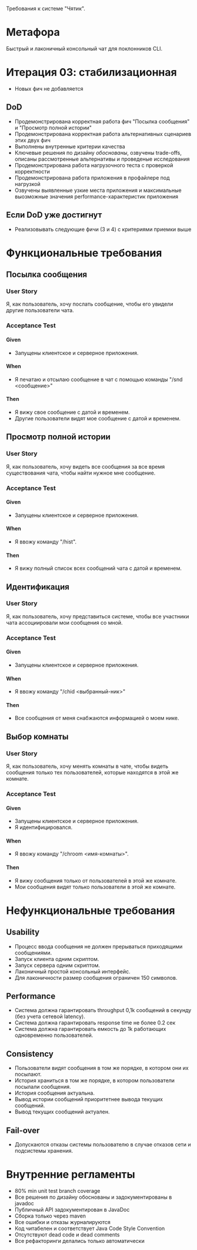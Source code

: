 Требования к системе "Чятик".

# Метафора
Быстрый и лаконичный консольный чат для поклонников CLI.

# Итерация 03: стабилизационная
- Новых фич не добавляется
## DoD
- Продемонстрирована корректная работа фич "Посылка сообщения" и "Просмотр полной истории"
- Продемонстрирована корректная работа альтернативных сценариев этих двух фич
- Выполнены внутренные критерии качества
- Ключевые решения по дизайну _обоснованы_, озвучены trade-offs, описаны рассмотренные альтернативы и проведеные исследования
- Продемонстрирована работа нагрузочного теста с проверкой корректности
- Продемонстрирована работа приложения в профайлере под нагрузкой
- Озвучены выявленные узкие места приложения и максимальные выозможные значения performance-характеристик приложения
## Если DoD уже достигнут
- Реализовывать следующие фичи (3 и 4) с критериями приемки выше

# Функциональные требования

## Посылка сообщения
### User Story
Я, как пользователь, хочу послать сообщение, чтобы его увидели другие пользователи чата.
### Acceptance Test
#### Given
- Запущены клиентское и серверное приложения.
#### When
- Я печатаю и отсылаю сообщение в чат с помощью команды "/snd <сообщение>"
#### Then
- Я вижу свое сообщение с датой и временем.
- Другие пользователи видят мое сообщение с датой и временем.

## Просмотр полной истории
### User Story
Я, как пользователь, хочу видеть все сообщения за все время существования чата, чтобы найти нужное мне сообщение.
### Acceptance Test
#### Given
- Запущены клиентское и серверное приложения.
#### When
- Я ввожу команду "/hist".
#### Then
- Я вижу полный список всех сообщений чата с датой и временем.

## Идентификация
### User Story
Я, как пользователь, хочу представиться системе, чтобы все участники чата ассоциировали мои сообщения со мной.
### Acceptance Test
#### Given
- Запущены клиентское и серверное приложения.
#### When
- Я ввожу команду "/chid <выбранный-ник>"
#### Then
- Все сообщения от меня снабжаются информацией о моем нике.

## Выбор комнаты
### User Story
Я, как пользователь, хочу менять комнаты в чате, чтобы видеть сообщения только тех пользователей, которые находятся в этой же комнате.
### Acceptance Test
#### Given
- Запущены клиентское и серверное приложения.
- Я идентифицировался.
#### When
- Я ввожу команду "/chroom <имя-комнаты>".
#### Then
- Я вижу сообщения только от пользователей в этой же комнате.
- Мои сообщения видят только пользователи в этой же комнате.

# Нефункциональные требования

## Usability
- Процесс ввода сообщения не должен прерываться приходящими сообщениями.
- Запуск клиента одним скриптом.
- Запуск сервера одним скриптом.
- Лаконичный простой консольный интерфейс.
- Для лаконичности размер сообщения ограничен 150 символов.

## Performance
- Система должна гарантировать throughput 0,1k сообщений в секунду (без учета сетевой latency).
- Система должна гарантировать response time не более 0.2 сек
- Система должна гарантировать емкость до 1k работающих одновременно пользователей.

## Consistency
- Пользователи видят сообщения в том же порядке, в котором они их посылают.
- История храниться в том же порядке, в котором пользователи посылали сообщения.
- История сообщения актуальна.
- Вывод истории сообщений приоритетнее вывода текущих сообщений.
- Вывод текущих сообщений актуален.

## Fail-over
- Допускаются отказы системы пользователю в случае отказов сети и подсистемы хранения.


# Внутренние регламенты

- 80% min unit test branch coverage
- Все решения по дизайну обоснованы и задокументированы в javadoc
- Публичный API задокументирован в JavaDoc
- Cборка только через maven
- Все ошибки и отказы журналируются
- Код читабелен и соответствует Java Code Style Convention
- Отсутствуют dead code и dead comments
- Все рефакторинги делались только автоматически
